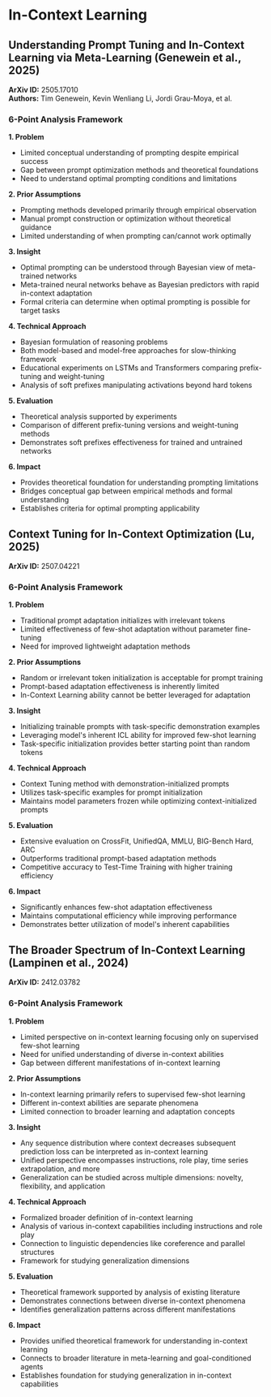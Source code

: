 # In-Context Learning

## Understanding Prompt Tuning and In-Context Learning via Meta-Learning (Genewein et al., 2025)

**ArXiv ID:** 2505.17010  
**Authors:** Tim Genewein, Kevin Wenliang Li, Jordi Grau-Moya, et al.

### 6-Point Analysis Framework

**1. Problem**  
- Limited conceptual understanding of prompting despite empirical success
- Gap between prompt optimization methods and theoretical foundations
- Need to understand optimal prompting conditions and limitations

**2. Prior Assumptions**
- Prompting methods developed primarily through empirical observation
- Manual prompt construction or optimization without theoretical guidance
- Limited understanding of when prompting can/cannot work optimally

**3. Insight**
- Optimal prompting can be understood through Bayesian view of meta-trained networks
- Meta-trained neural networks behave as Bayesian predictors with rapid in-context adaptation
- Formal criteria can determine when optimal prompting is possible for target tasks

**4. Technical Approach**
- Bayesian formulation of reasoning problems
- Both model-based and model-free approaches for slow-thinking framework
- Educational experiments on LSTMs and Transformers comparing prefix-tuning and weight-tuning
- Analysis of soft prefixes manipulating activations beyond hard tokens

**5. Evaluation**
- Theoretical analysis supported by experiments
- Comparison of different prefix-tuning versions and weight-tuning methods
- Demonstrates soft prefixes effectiveness for trained and untrained networks

**6. Impact**
- Provides theoretical foundation for understanding prompting limitations
- Bridges conceptual gap between empirical methods and formal understanding
- Establishes criteria for optimal prompting applicability

## Context Tuning for In-Context Optimization (Lu, 2025)

**ArXiv ID:** 2507.04221

### 6-Point Analysis Framework

**1. Problem**
- Traditional prompt adaptation initializes with irrelevant tokens
- Limited effectiveness of few-shot adaptation without parameter fine-tuning
- Need for improved lightweight adaptation methods

**2. Prior Assumptions**
- Random or irrelevant token initialization is acceptable for prompt training
- Prompt-based adaptation effectiveness is inherently limited
- In-Context Learning ability cannot be better leveraged for adaptation

**3. Insight**
- Initializing trainable prompts with task-specific demonstration examples
- Leveraging model's inherent ICL ability for improved few-shot learning
- Task-specific initialization provides better starting point than random tokens

**4. Technical Approach**
- Context Tuning method with demonstration-initialized prompts
- Utilizes task-specific examples for prompt initialization
- Maintains model parameters frozen while optimizing context-initialized prompts

**5. Evaluation**
- Extensive evaluation on CrossFit, UnifiedQA, MMLU, BIG-Bench Hard, ARC
- Outperforms traditional prompt-based adaptation methods
- Competitive accuracy to Test-Time Training with higher training efficiency

**6. Impact**
- Significantly enhances few-shot adaptation effectiveness
- Maintains computational efficiency while improving performance
- Demonstrates better utilization of model's inherent capabilities

## The Broader Spectrum of In-Context Learning (Lampinen et al., 2024)

**ArXiv ID:** 2412.03782

### 6-Point Analysis Framework

**1. Problem**
- Limited perspective on in-context learning focusing only on supervised few-shot learning
- Need for unified understanding of diverse in-context abilities
- Gap between different manifestations of in-context learning

**2. Prior Assumptions**
- In-context learning primarily refers to supervised few-shot learning
- Different in-context abilities are separate phenomena  
- Limited connection to broader learning and adaptation concepts

**3. Insight**
- Any sequence distribution where context decreases subsequent prediction loss can be interpreted as in-context learning
- Unified perspective encompasses instructions, role play, time series extrapolation, and more
- Generalization can be studied across multiple dimensions: novelty, flexibility, and application

**4. Technical Approach**
- Formalized broader definition of in-context learning
- Analysis of various in-context capabilities including instructions and role play
- Connection to linguistic dependencies like coreference and parallel structures
- Framework for studying generalization dimensions

**5. Evaluation**
- Theoretical framework supported by analysis of existing literature
- Demonstrates connections between diverse in-context phenomena
- Identifies generalization patterns across different manifestations

**6. Impact**
- Provides unified theoretical framework for understanding in-context learning
- Connects to broader literature in meta-learning and goal-conditioned agents
- Establishes foundation for studying generalization in in-context capabilities